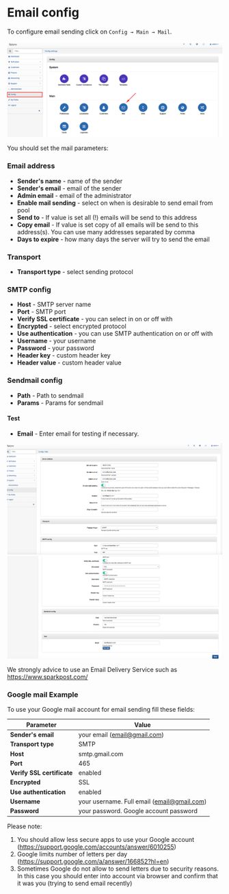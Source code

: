 Email config
============

To configure email sending click on `Config → Main → Mail`.

![](main_menu.png)


You should set the mail parameters:

### Email address
* **Sender's name** - name of the sender
* **Sender's email** - email of the sender
* **Admin email** - email of the administrator
* **Enable mail sending** - select on when is desirable to send email from pool
* **Send to** - If value is set all (!) emails will be send to this address
* **Copy email** - If value is set copy of all emails will be send to this address(s). You can use many addresses separated by comma
* **Days to expire** - how many days the server will try to send the email


### Transport
* **Transport type** - select sending protocol

### SMTP config
* **Host** - SMTP server name
* **Port** - SMTP port
* **Verify SSL certificate** - you can select in on or off with
* **Encrypted** - select encrypted protocol
* **Use authentication** - you can use SMTP authentication on or off with
* **Username** - your username
* **Password** - your password
* **Header key** - custom header key
* **Header value** - custom header value

### Sendmail config
* **Path** - Path to sendmail
* **Params** - Params for sendmail

#### Test
* **Email**  - Enter email for testing if necessary.

![Email config menu](email_config.png)
![Email config menu](email_config1.png)


We strongly advice to use an Email Delivery Service such as https://www.sparkpost.com/

### Google mail Example
To use your Google mail account for email sending fill these fields:

Parameter|Value
---|---
**Sender's email** | your email (email@gmail.com)
**Transport type** | SMTP
**Host** | smtp.gmail.com
**Port** | 465
**Verify SSL certificate** | enabled
**Encrypted** | SSL
**Use authentication** | enabled
**Username** | your username. Full email (email@gmail.com)
**Password** | your password. Google account password

Please note:  
1. You should allow less secure apps to use your Google account (https://support.google.com/accounts/answer/6010255)
2. Google limits number of letters per day (https://support.google.com/a/answer/166852?hl=en)
3. Sometimes Google do not allow to send letters due to security reasons. In this case you should enter into account via browser and confirm that it was you (trying to send email recently)